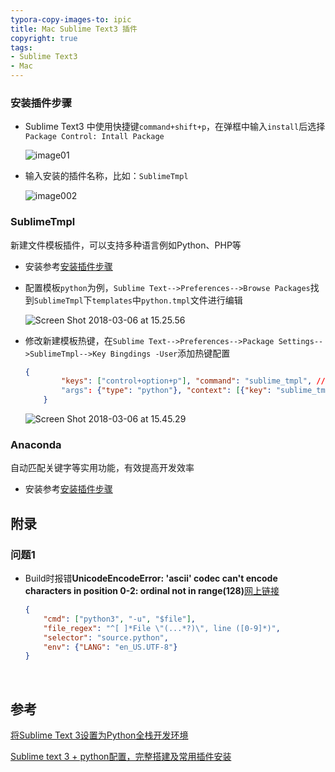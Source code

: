 ```yaml
---
typora-copy-images-to: ipic
title: Mac Sublime Text3 插件
copyright: true
tags: 
- Sublime Text3
- Mac
---
```





### 安装插件步骤

- <span id="jump01">Sublime Text3</span> 中使用快捷键`command+shift+p`，在弹框中输入`install`后选择`Package Control: Intall Package`

  ![image01](https://ws2.sinaimg.cn/large/006tNc79gy1fp33t7j8htj30d904zaae.jpg)

- 输入安装的插件名称，比如：`SublimeTmpl`

  ![image002](https://ws4.sinaimg.cn/large/006tNc79gy1fp33vxcqk3j30d40biwfd.jpg)

### SublimeTmpl

新建文件模板插件，可以支持多种语言例如Python、PHP等

- 安装参考[安装插件步骤](#jump01)

- 配置模板`python`为例，`Sublime Text-->Preferences-->Browse Packages`找到`SublimeTmpl`下`templates`中`python.tmpl`文件进行编辑

  ![Screen Shot 2018-03-06 at 15.25.56](https://ws4.sinaimg.cn/large/006tNc79gy1fp34paajchj30cd0a0mzf.jpg)

- 修改新建模板热键，在`Sublime Text-->Preferences-->Package Settings-->SublimeTmpl-->Key Bingdings -User`添加热键配置

  ```json
  {
          "keys": ["control+option+p"], "command": "sublime_tmpl", // windows key: "ctrl+alt+p"
          "args": {"type": "python"}, "context": [{"key": "sublime_tmpl.python"}]
      }
  ```

  ![Screen Shot 2018-03-06 at 15.45.29](https://ws2.sinaimg.cn/large/006tNc79gy1fp357fkqnmj30c909ljtf.jpg)

### Anaconda

自动匹配关键字等实用功能，有效提高开发效率

- 安装参考[安装插件步骤](#jump01)

## 附录

### 问题1

- Build时报错**UnicodeEncodeError: 'ascii' codec can't encode characters in position 0-2: ordinal not in range(128)**[网上链接](https://stackoverflow.com/questions/15166076/sublime-text-2-encoding-error-with-python3-build/15174760#15174760)

  ```json
  {
      "cmd": ["python3", "-u", "$file"],
      "file_regex": "^[ ]*File \"(...*?)\", line ([0-9]*)",
      "selector": "source.python",
      "env": {"LANG": "en_US.UTF-8"}
  }
  ```

  ​

## 参考

[将Sublime Text 3设置为Python全栈开发环境](http://lib.csdn.net/article/python/63800)

[Sublime text 3 + python配置，完整搭建及常用插件安装](http://www.cnblogs.com/honkly/p/6599642.html)
